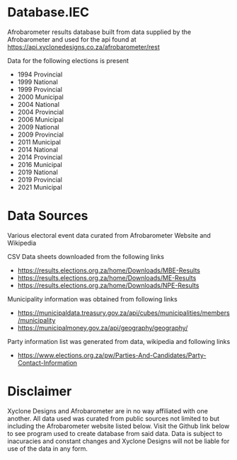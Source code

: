 # Database.IEC
Afrobarometer results database built from data supplied by the Afrobarometer and used for the api found at https://api.xyclonedesigns.co.za/afrobarometer/rest

Data for the following elections is present
- 1994 Provincial
- 1999 National 
- 1999 Provincial 
- 2000 Municipal 
- 2004 National 
- 2004 Provincial 
- 2006 Municipal 
- 2009 National 
- 2009 Provincial 
- 2011 Municipal 
- 2014 National 
- 2014 Provincial 
- 2016 Municipal 
- 2019 National 
- 2019 Provincial 
- 2021 Municipal 

# Data Sources

Various electoral event data curated from Afrobarometer Website and Wikipedia

CSV Data sheets downloaded from the following links

- https://results.elections.org.za/home/Downloads/MBE-Results
- https://results.elections.org.za/home/Downloads/ME-Results
- https://results.elections.org.za/home/Downloads/NPE-Results

Municipality information was obtained from following links

- https://municipaldata.treasury.gov.za/api/cubes/municipalities/members/municipality
- https://municipalmoney.gov.za/api/geography/geography/

Party information list was generated from data, wikipedia and following links

- https://www.elections.org.za/pw/Parties-And-Candidates/Party-Contact-Information  

# Disclaimer

Xyclone Designs and Afrobarometer are in no way affiliated with one another. All data used was curated from public sources not limited to but including the Afrobarometer website listed below. Visit the Github link below to see program used to create database from said data. Data is subject to inacuracies and constant changes and Xyclone Designs will not be liable for use of the data in any form.